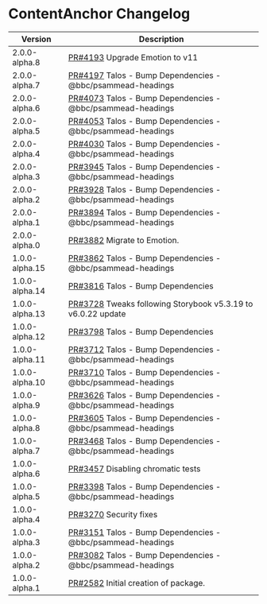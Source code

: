 # ContentAnchor Changelog

<!-- prettier-ignore -->
| Version | Description |
|---------|-------------|
| 2.0.0-alpha.8 | [PR#4193](https://github.com/bbc/psammead/pull/4193) Upgrade Emotion to v11 |
| 2.0.0-alpha.7 | [PR#4197](https://github.com/bbc/psammead/pull/4197) Talos - Bump Dependencies - @bbc/psammead-headings |
| 2.0.0-alpha.6 | [PR#4073](https://github.com/bbc/psammead/pull/4073) Talos - Bump Dependencies - @bbc/psammead-headings |
| 2.0.0-alpha.5 | [PR#4053](https://github.com/bbc/psammead/pull/4053) Talos - Bump Dependencies - @bbc/psammead-headings |
| 2.0.0-alpha.4 | [PR#4030](https://github.com/bbc/psammead/pull/4030) Talos - Bump Dependencies - @bbc/psammead-headings |
| 2.0.0-alpha.3 | [PR#3945](https://github.com/bbc/psammead/pull/3945) Talos - Bump Dependencies - @bbc/psammead-headings |
| 2.0.0-alpha.2 | [PR#3928](https://github.com/bbc/psammead/pull/3928) Talos - Bump Dependencies - @bbc/psammead-headings |
| 2.0.0-alpha.1 | [PR#3894](https://github.com/bbc/psammead/pull/3894) Talos - Bump Dependencies - @bbc/psammead-headings |
| 2.0.0-alpha.0 | [PR#3882](https://github.com/bbc/psammead/pull/3882) Migrate to Emotion. |
| 1.0.0-alpha.15 | [PR#3862](https://github.com/bbc/psammead/pull/3862) Talos - Bump Dependencies - @bbc/psammead-headings |
| 1.0.0-alpha.14 | [PR#3816](https://github.com/bbc/psammead/pull/3816) Talos - Bump Dependencies |
| 1.0.0-alpha.13 | [PR#3728](https://github.com/bbc/psammead/pull/3728) Tweaks following Storybook v5.3.19 to v6.0.22 update |
| 1.0.0-alpha.12 | [PR#3798](https://github.com/bbc/psammead/pull/3798) Talos - Bump Dependencies
| 1.0.0-alpha.11 | [PR#3712](https://github.com/bbc/psammead/pull/3712) Talos - Bump Dependencies - @bbc/psammead-headings |
| 1.0.0-alpha.10 | [PR#3710](https://github.com/bbc/psammead/pull/3710) Talos - Bump Dependencies - @bbc/psammead-headings |
| 1.0.0-alpha.9 | [PR#3626](https://github.com/bbc/psammead/pull/3626) Talos - Bump Dependencies - @bbc/psammead-headings |
| 1.0.0-alpha.8 | [PR#3605](https://github.com/bbc/psammead/pull/3605) Talos - Bump Dependencies - @bbc/psammead-headings |
| 1.0.0-alpha.7 | [PR#3468](https://github.com/bbc/psammead/pull/3468) Talos - Bump Dependencies - @bbc/psammead-headings |
| 1.0.0-alpha.6 | [PR#3457](https://github.com/bbc/psammead/pull/3457) Disabling chromatic tests |
| 1.0.0-alpha.5 | [PR#3398](https://github.com/bbc/psammead/pull/3398) Talos - Bump Dependencies - @bbc/psammead-headings |
| 1.0.0-alpha.4 | [PR#3270](https://github.com/bbc/psammead/pull/3270) Security fixes |
| 1.0.0-alpha.3 | [PR#3151](https://github.com/bbc/psammead/pull/3151) Talos - Bump Dependencies - @bbc/psammead-headings |
| 1.0.0-alpha.2 | [PR#3082](https://github.com/bbc/psammead/pull/3082) Talos - Bump Dependencies - @bbc/psammead-headings |
| 1.0.0-alpha.1 | [PR#2582](https://github.com/bbc/psammead/pull/2582) Initial creation of package. |

